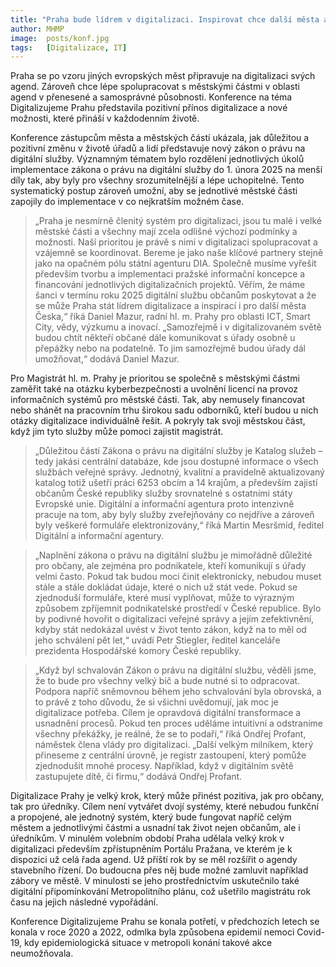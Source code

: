 ```yaml
---
title: "Praha bude lídrem v digitalizaci. Inspirovat chce další města a obce"
author: MHMP
image:  posts/konf.jpg
tags:   [Digitalizace, IT]
---
```


Praha se po vzoru jiných evropských měst připravuje na digitalizaci svých agend. Zároveň chce lépe spolupracovat s městskými částmi v oblasti agend v přenesené a samosprávné působnosti. Konference na téma Digitalizujeme Prahu představila pozitivní přínos digitalizace a nové možnosti, které přináší v každodenním životě.

Konference zástupcům města a městských částí ukázala, jak důležitou a pozitivní změnu v životě úřadů a lidí představuje nový zákon o právu na digitální služby. Významným tématem bylo rozdělení jednotlivých úkolů implementace zákona o právu na digitální služby do 1. února 2025 na menší díly tak, aby byly pro všechny srozumitelnější a lépe uchopitelné. Tento systematický postup zároveň umožní, aby se jednotlivé městské části zapojily do implementace v co nejkratším možném čase.

> „Praha je nesmírně členitý systém pro digitalizaci, jsou tu malé i velké městské části a všechny mají zcela odlišné výchozí podmínky a možnosti. Naší prioritou je právě s nimi v digitalizaci spolupracovat a vzájemně se koordinovat. Bereme je jako naše klíčové partnery stejně jako na opačném pólu státní agenturu DIA. Společně musíme vyřešit především tvorbu a implementaci pražské informační koncepce a financování jednotlivých digitalizačních projektů. Věřím, že máme šanci v termínu roku 2025 digitální službu občanům poskytovat a že se může Praha stát lídrem digitalizace a inspirací i pro další města Česka,“ říká Daniel Mazur, radní hl. m. Prahy pro oblasti ICT, Smart City, vědy, výzkumu a inovací. „Samozřejmě i v digitalizovaném světě budou chtít někteří občané dále komunikovat s úřady osobně u přepážky nebo na podatelně. To jim samozřejmě budou úřady dál umožňovat,“ dodává Daniel Mazur.

Pro Magistrát hl. m. Prahy je prioritou se společně s městskými částmi zaměřit také na otázku kyberbezpečnosti a uvolnění licencí na provoz informačních systémů pro městské části. Tak, aby nemusely financovat nebo shánět na pracovním trhu širokou sadu odborníků, kteří budou u nich otázky digitalizace individuálně řešit. A pokryly tak svoji městskou část, když jim tyto služby může pomoci zajistit magistrát.

> „Důležitou částí Zákona o právu na digitální služby je Katalog služeb – tedy jakási centrální databáze, kde jsou dostupné informace o všech službách veřejné správy. Jednotný, kvalitní a pravidelně aktualizovaný katalog totiž ušetří práci 6253 obcím a 14 krajům, a především zajistí občanům České republiky služby srovnatelné s ostatními státy Evropské unie. Digitální a informační agentura proto intenzivně pracuje na tom, aby byly služby zveřejňovány co nejdříve a zároveň byly veškeré formuláře elektronizovány,“ říká Martin Mesršmíd, ředitel Digitální a informační agentury.

> „Naplnění zákona o právu na digitální službu je mimořádně důležité pro občany, ale zejména pro podnikatele, kteří komunikují s úřady velmi často. Pokud tak budou moci činit elektronicky, nebudou muset stále a stále dokládat údaje, které o nich už stát vede. Pokud se zjednoduší formuláře, které musí vyplňovat, může to výrazným způsobem zpříjemnit podnikatelské prostředí v České republice. Bylo by podivné hovořit o digitalizaci veřejné správy a jejím zefektivnění, kdyby stát nedokázal uvést v život tento zákon, když na to měl od jeho schválení pět let,“ uvádí Petr Stiegler, ředitel kanceláře prezidenta Hospodářské komory České republiky.

> „Když byl schvalován Zákon o právu na digitální službu, věděli jsme, že to bude pro všechny velký bič a bude nutné si to odpracovat. Podpora napříč sněmovnou během jeho schvalování byla obrovská, a to právě z toho důvodu, že si všichni uvědomují, jak moc je digitalizace potřeba. Cílem je opravdová digitální transformace a usnadnění procesů. Pokud ten proces uděláme intuitivní a odstraníme všechny překážky, je reálné, že se to podaří,“ říká Ondřej Profant, náměstek člena vlády pro digitalizaci. „Další velkým milníkem, který přineseme z centrální úrovně, je registr zastoupení, který pomůže zjednodušit mnohé procesy. Například, když v digitálním světě zastupujete dítě, či firmu,“ dodává Ondřej Profant.

Digitalizace Prahy je velký krok, který může přinést pozitiva, jak pro občany, tak pro úředníky. Cílem není vytvářet dvojí systémy, které nebudou funkční a propojené, ale jednotný systém, který bude fungovat napříč celým městem a jednotlivými částmi a usnadní tak život nejen občanům, ale i úředníkům. V minulém volebním období Praha udělala velký krok v digitalizaci především zpřístupněním Portálu Pražana, ve kterém je k dispozici už celá řada agend. Už příští rok by se měl rozšířit o agendy stavebního řízení. Do budoucna přes něj bude možné zamluvit například zábory ve městě. V minulosti se jeho prostřednictvím uskutečnilo také digitální připomínkování Metropolitního plánu, což ušetřilo magistrátu rok času na jejich následné vypořádání.

Konference Digitalizujeme Prahu se konala potřetí, v předchozích letech se konala v roce 2020 a 2022, odmlka byla způsobena epidemií nemoci Covid-19, kdy epidemiologická situace v metropoli konání takové akce neumožňovala.
